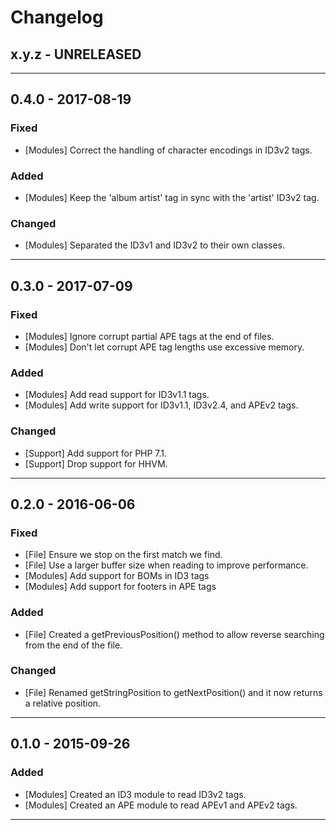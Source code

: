 Changelog
=========

## x.y.z - UNRELEASED

--------

## 0.4.0 - 2017-08-19

### Fixed

* [Modules] Correct the handling of character encodings in ID3v2 tags.

### Added

* [Modules] Keep the 'album artist' tag in sync with the 'artist' ID3v2 tag.

### Changed

* [Modules] Separated the ID3v1 and ID3v2 to their own classes.

--------

## 0.3.0 - 2017-07-09

### Fixed

* [Modules] Ignore corrupt partial APE tags at the end of files.
* [Modules] Don't let corrupt APE tag lengths use excessive memory.

### Added

* [Modules] Add read support for ID3v1.1 tags.
* [Modules] Add write support for ID3v1.1, ID3v2.4, and APEv2 tags.

### Changed

* [Support] Add support for PHP 7.1.
* [Support] Drop support for HHVM.

--------

## 0.2.0 - 2016-06-06

### Fixed

* [File] Ensure we stop on the first match we find.
* [File] Use a larger buffer size when reading to improve performance.
* [Modules] Add support for BOMs in ID3 tags
* [Modules] Add support for footers in APE tags

### Added

* [File] Created a getPreviousPosition() method to allow reverse searching from the end of the file.

### Changed

* [File] Renamed getStringPosition to getNextPosition() and it now returns a relative position.

--------

## 0.1.0 - 2015-09-26

### Added

* [Modules] Created an ID3 module to read ID3v2 tags.
* [Modules] Created an APE module to read APEv1 and APEv2 tags.

--------
